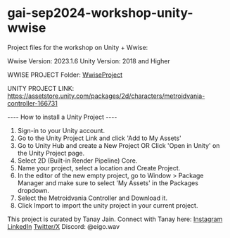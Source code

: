 # gai-sep2024-workshop-unity-wwise

Project files for the workshop on Unity + Wwise:

Wwise Version: 2023.1.6
Unity Version: 2018 and Higher

WWISE PROJECT Folder: [WwiseProject](WwiseProject)


UNITY PROJECT LINK: https://assetstore.unity.com/packages/2d/characters/metroidvania-controller-166731

---- How to install a Unity Project ----

1. Sign-in to your Unity account.
2. Go to the Unity Project Link and click 'Add to My Assets'
3. Go to Unity Hub and create a New Project OR Click 'Open in Unity' on the Unity Project page.
4. Select 2D (Built-in Render Pipeline) Core.
5. Name your project, select a location and Create Project.
6. In the editor of the new empty project, go to Window > Package Manager and make sure to select 'My Assets' in the Packages dropdown.
7. Select the Metroidvania Controller and Download it.
8. Click Import to import the unity project in your current project.

This project is curated by Tanay Jain. Connect with Tanay here:
[Instagram](https://www.instagram.com/tanay.wav/)
[LinkedIn](https://www.linkedin.com/in/tanay-jain-185438259/)
[Twitter/X](https://x.com/eigo_wav)
Discord: @eigo.wav
